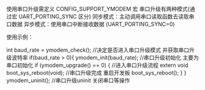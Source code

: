 
使用串口升级需定义 CONFIG_SUPPORT_YMODEM 宏
串口升级有两种模式(通过宏 UART_PORTING_SYNC 区分)
  同步模式：主动调用串口读取函数去读取串口数据 
  异步模式：使用串口中断接收数据                  (UART_PORTING_SYNC=0)



使用示例：

int baud_rate = ymodem_check();               //决定是否进入串口升级模式 并获取串口升级波特率
if(baud_rate > 0){
    ymodem_init(baud_rate);                   //串口升级初始化 主要为串口初始化
    if (ymodem_upgrade() == 0) {              //进入串口升级流程
        extern void boot_sys_reboot(void);    //串口升级完成 重启开发板
        boot_sys_reboot();
    }
}
ymodem_uninit();                              //串口升级uninit 关闭串口等操作